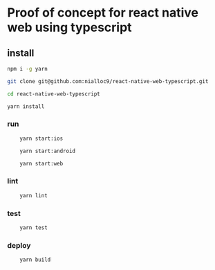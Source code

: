 # Proof of concept for react native web using typescript

## install

```sh
npm i -g yarn

git clone git@github.com:nialloc9/react-native-web-typescript.git

cd react-native-web-typescript

yarn install
```

### run

```sh
    yarn start:ios
```

```sh
    yarn start:android
```

```sh
    yarn start:web
```

### lint

```sh
    yarn lint
```

### test

```sh
    yarn test
```

### deploy

```sh
    yarn build
```
